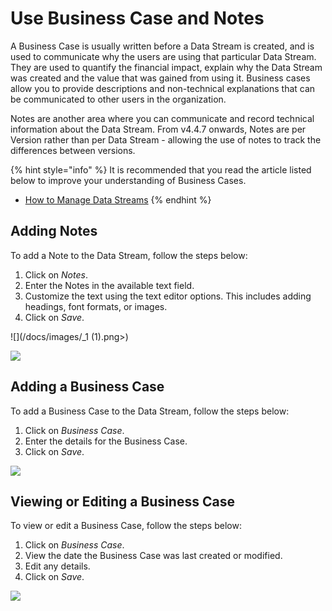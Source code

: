 # Use Business Case and Notes

A Business Case is usually written before a Data Stream is created, and is used to communicate why the users are using that particular Data Stream. They are used to quantify the financial impact, explain why the Data Stream was created and the value that was gained from using it. Business cases allow you to provide descriptions and non-technical explanations that can be communicated to other users in the organization.&#x20;

Notes are another area where you can communicate and record technical information about the Data Stream. From v4.4.7 onwards, Notes are per Version rather than per Data Stream - allowing the use of notes to track the differences between versions.&#x20;

{% hint style="info" %}
It is recommended that you read the article listed below to improve your understanding of Business Cases.

* [How to Manage Data Streams](manage-data-streams.md)
{% endhint %}

## Adding Notes

To add a Note to the Data Stream, follow the steps below:

1. Click on _Notes_.
2. Enter the Notes in the available text field.
3. Customize the text using the text editor options. This includes adding headings, font formats, or images.
4. Click on _Save_.

![](/docs/images/_1 (1).png>)

![](../images/_2.png)

## Adding a Business Case

To add a Business Case to the Data Stream, follow the steps below:

1. Click on _Business Case_.
2. Enter the details for the Business Case.
3. Click on _Save_.

![](../images/_1.png)

## Viewing or Editing a Business Case

To view or edit a Business Case, follow the steps below:

1. Click on _Business Case_.
2. View the date the Business Case was last created or modified.
3. Edit any details.
4. Click on _Save_.

![](../images/_2.png)









